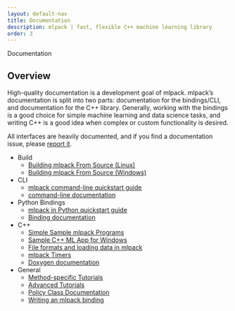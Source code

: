 ```yaml
---
layout: default-nav
title: Documentation
description: mlpack | fast, flexible C++ machine learning library
order: 3
---
```

<div class="page-title-header">Documentation</div>

## Overview

High-quality documentation is a development goal of mlpack. mlpack’s documentation is split into two parts: documentation for the bindings/CLI, and documentation for the C++ library. 
Generally, working with the bindings is a good choice for simple machine learning and data science tasks, and writing C++ is a good idea when complex or custom functionality is desired.

All interfaces are heavily documented, and if you find a documentation issue, please <a href="https://github.com/mlpack/mlpack/issues/new?assignees=&labels=t%3A+bug+report%2C+c%3A+documentation%2C+s%3A+unanswered&template=1-documentation.md&title=">report it</a>.

 * Build
	* [Building mlpack From Source (Linux)](doc/mlpack-3.1.1/doxygen/build.html)
	* [Building mlpack From Source (Windows)](doc/mlpack-3.1.1/doxygen/build_windows.html)
 * CLI
	* [mlpack command-line quickstart guide](doc/mlpack-3.1.1/doxygen/cli_quickstart.html)
	* [command-line documentation](doc/mlpack-3.1.1/cli_documentation.html)
 * Python Bindings
	* [mlpack in Python quickstart guide](doc/mlpack-3.1.1/doxygen/python_quickstart.html)
	* [Binding documentation](doc/mlpack-3.1.1/cli_documentation.html#mlpack-311-binding-documentation)	
 * C++
	* [Simple Sample mlpack Programs](doc/mlpack-3.1.1/doxygen/sample.html)
	* [Sample C++ ML App for Windows](doc/mlpack-3.1.1/doxygen/sample_ml_app.html)
	* [File formats and loading data in mlpack](doc/mlpack-3.1.1/doxygen/formatdoc.html)
	* [mlpack Timers](doc/mlpack-3.1.1/doxygen/timer.html)
	* [Doxygen documentation](doc/mlpack-3.1.1/doxygen/index.html)
 * General
	* [Method-specific Tutorials](doc/mlpack-3.1.1/cli_documentation.html#method-specific-tutorials)
	* [Advanced Tutorials](doc/mlpack-3.1.1/cli_documentation.html#advanced-tutorials)
	* [Policy Class Documentation](doc/mlpack-3.1.1/cli_documentation.html#policy-class-documentation)
	* [Writing an mlpack binding](doc/mlpack-3.1.1/doxygen/iodoc.html)
 
 
